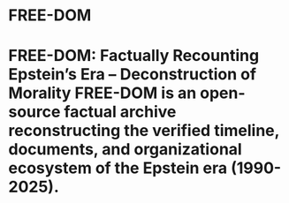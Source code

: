 # FREE-DOM
# FREE-DOM: Factually Recounting Epstein’s Era – Deconstruction of Morality  **FREE-DOM** is an open-source factual archive reconstructing the verified timeline, documents, and organizational ecosystem of the Epstein era (1990-2025).
